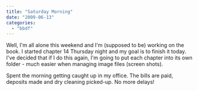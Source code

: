 ```yaml
---
title: "Saturday Morning"
date: "2009-06-13"
categories: 
  - "bbdf"
---
```


Well, I'm all alone this weekend and I'm (supposed to be) working on the book. I started chapter 14 Thursday night and my goal is to finish it today. I've decided that if I do this again, I'm going to put each chapter into its own folder - much easier when managing image files (screen shots).

Spent the morning getting caught up in my office. The bills are paid, deposits made and dry cleaning picked-up. No more delays!
